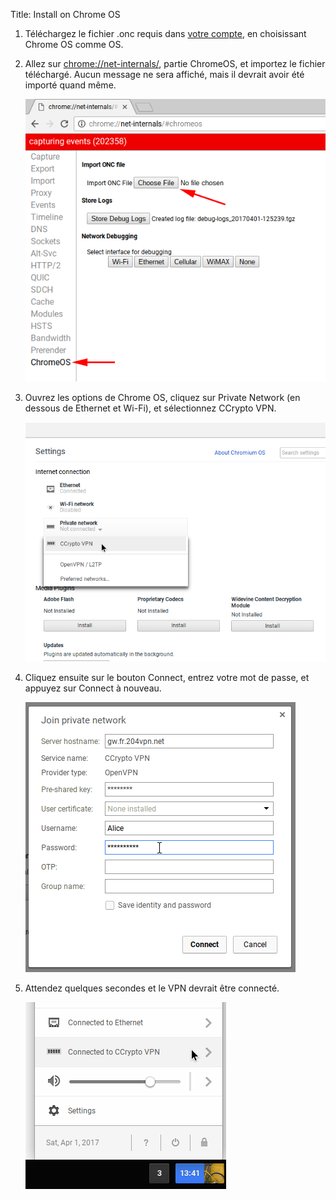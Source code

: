 Title: Install on Chrome OS

1. Téléchargez le fichier .onc requis dans [votre compte](/account/config), en choisissant
  Chrome OS comme OS.

2. Allez sur [chrome://net-internals/](chrome://net-internals/#chromeos), partie ChromeOS, et importez le fichier téléchargé.
  Aucun message ne sera affiché, mais il devrait avoir été importé quand même.

    <img src="/static/pageimg/install_chromeos_1_arrows.png" alt="screenshot" />

3. Ouvrez les options de Chrome OS, cliquez sur Private Network (en dessous de Ethernet et Wi-Fi),
  et sélectionnez CCrypto VPN.

    <img src="/static/pageimg/install_chromeos_2.png" alt="screenshot" />

4. Cliquez ensuite sur le bouton Connect, entrez votre mot de passe, et appuyez sur Connect
  à nouveau.

    <img src="/static/pageimg/install_chromeos_3.png" alt="screenshot" />

5. Attendez quelques secondes et le VPN devrait être connecté.

    <img src="/static/pageimg/install_chromeos_4.png" alt="screenshot" />

